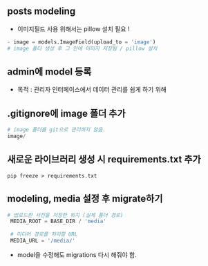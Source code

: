 ## posts modeling
- 이미지필드 사용 위해서는 pillow 설치 필요 ! 
```python
- image = models.ImageField(upload_to = 'image') 
# image 폴더 생성 후 그 안에 이미지 저장됨 / pillow 설치    
```

## admin에 model 등록 
- 목적 : 관리자 인터페이스에서 데이터 관리를 쉽게 하기 위해

## .gitignore에 image 폴더 추가
```python
# image 폴더를 git으로 관리하지 않음.
image/
```

## 새로운 라이브러리 생성 시 requirements.txt 추가
`pip freeze > requirements.txt`

## modeling, media 설정 후 migrate하기
```python
# 업로드한 사진을 저장한 위치 (실제 폴더 경로)
 MEDIA_ROOT = BASE_DIR / 'media'
 
 # 미디어 경로를 처리할 URL
 MEDIA_URL = '/media/'
 ```
 - model을 수정해도 migrations 다시 해줘야 함.